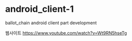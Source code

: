 # android_client-1
ballot_chain android client part development

웹사이트  https://www.youtube.com/watch?v=Wt9RN5hseTg
